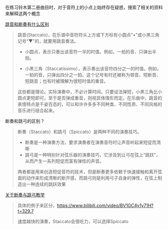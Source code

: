 在练习铃木第二册曲目时，对于音符上的小点上始终存在疑惑，搜索了相关的资料来解释这两个概念

[跳音和断奏有什么区别](https://www.zhihu.com/question/400992625)

> 跳音(Staccato)，在乐谱中音符符头上方或下方标有小圆点"•"或小黑三角记号“▼”的，就要用跳音奏法。
>
> - 小圆点，表示只奏出该音符一半的时值。例如，一拍的音、只弹出半拍。
>
> - 小黑三角（Staccatissimo），表示奏出该音符四分之一的时值。例如，一拍的音，只弹出四分之一拍。这个记号有时还被称为顿音、短断音、短跳音；也有时被理解为很短时值的重音。
>
> 这些都是理论。实际演奏中，不必计算时间。只要设法弹短，小黑三角比小圆点更短即可，至于是否弹成重音，则视具体情形而定。在乐曲中，跳音的表情特点是千姿百态的，可以和许许多多不同种类、不同性质、不同风格的音乐进行结合起来。

断奏和跳弓的区别？

> 断奏（Staccato）和跳弓（Spiccato）是两种不同的演奏技巧。
>
> - 断奏是一种演奏方法，要求演奏者在演奏音符时让声音听起来短促而清晰
> - 跳弓是一种特别针对弦乐器的演奏技巧，它涉及到让弓在弦上“跳跃”，从而产生一系列短促而富有弹性的声音。
>
> 两者都是用来创造短促音符的技术，但是断奏更多依赖于快速接触和离开弦面的动作来形成清晰的断开感，而跳弓则是利用弓子自身的弹性，在弦上制造出一种连续的跳跃效果

[关于断奏与跳弓教学](https://www.bilibili.com/video/BV1GC4y1y71H/)

> 具体的例子来区分，https://www.bilibili.com/video/BV1GC4y1y71H?t=329.7
>
> 速度越快的演奏，Staccato会很吃力，可以选择Spiccato